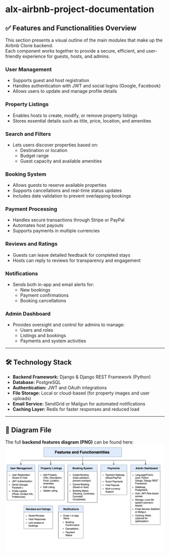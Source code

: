 # alx-airbnb-project-documentation

## ✅ Features and Functionalities Overview

This section presents a visual outline of the main modules that make up the Airbnb Clone backend.  
Each component works together to provide a secure, efficient, and user-friendly experience for guests, hosts, and admins.

### **User Management**
- Supports guest and host registration  
- Handles authentication with JWT and social logins (Google, Facebook)  
- Allows users to update and manage profile details  

### **Property Listings**
- Enables hosts to create, modify, or remove property listings  
- Stores essential details such as title, price, location, and amenities  

### **Search and Filters**
- Lets users discover properties based on:  
  - Destination or location  
  - Budget range  
  - Guest capacity and available amenities  

### **Booking System**
- Allows guests to reserve available properties  
- Supports cancellations and real-time status updates  
- Includes date validation to prevent overlapping bookings  

### **Payment Processing**
- Handles secure transactions through Stripe or PayPal  
- Automates host payouts  
- Supports payments in multiple currencies  

### **Reviews and Ratings**
- Guests can leave detailed feedback for completed stays  
- Hosts can reply to reviews for transparency and engagement  

### **Notifications**
- Sends both in-app and email alerts for:  
  - New bookings  
  - Payment confirmations  
  - Booking cancellations  

### **Admin Dashboard**
- Provides oversight and control for admins to manage:  
  - Users and roles  
  - Listings and bookings  
  - Payments and system activities  

---

## 🛠️ Technology Stack

- **Backend Framework:** Django & Django REST Framework (Python)  
- **Database:** PostgreSQL  
- **Authentication:** JWT and OAuth integrations  
- **File Storage:** Local or cloud-based (for property images and user uploads)  
- **Email Service:** SendGrid or Mailgun for automated notifications  
- **Caching Layer:** Redis for faster responses and reduced load  

---

## 📎 Diagram File
The full **backend features diagram (PNG)** can be found here:  
![alt text](feats_func.png)